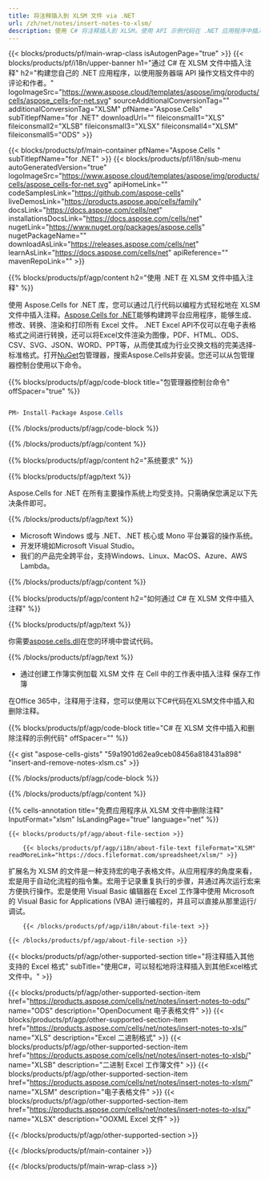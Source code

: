```yaml
---
title: 将注释插入到 XLSM 文件 via .NET
url: /zh/net/notes/insert-notes-to-xlsm/ 
description: 使用 C# 将注释插入到 XLSM。使用 API 示例代码在 .NET 应用程序中插入注释。
---
```

{{< blocks/products/pf/main-wrap-class isAutogenPage="true" >}}
{{< blocks/products/pf/i18n/upper-banner h1="通过 C# 在 XLSM 文件中插入注释" h2="构建您自己的 .NET 应用程序，以使用服务器端 API 操作文档文件中的评论和作者。" logoImageSrc="https://www.aspose.cloud/templates/aspose/img/products/cells/aspose_cells-for-net.svg" sourceAdditionalConversionTag="" additionalConversionTag="XLSM" pfName="Aspose.Cells" subTitlepfName="for .NET" downloadUrl="" fileiconsmall1="XLS" fileiconsmall2="XLSB" fileiconsmall3="XLSX" fileiconsmall4="XLSM" fileiconsmall5="ODS" >}}

{{< blocks/products/pf/main-container pfName="Aspose.Cells " subTitlepfName="for .NET" >}}
{{< blocks/products/pf/i18n/sub-menu autoGeneratedVersion="true" logoImageSrc="https://www.aspose.cloud/templates/aspose/img/products/cells/aspose_cells-for-net.svg" apiHomeLink="" codeSamplesLink="https://github.com/aspose-cells" liveDemosLink="https://products.aspose.app/cells/family" docsLink="https://docs.aspose.com/cells/net" installationsDocsLink="https://docs.aspose.com/cells/net" nugetLink="https://www.nuget.org/packages/aspose.cells" nugetPackageName="" downloadAsLink="https://releases.aspose.com/cells/net" learnAsLink="https://docs.aspose.com/cells/net" apiReference="" mavenRepoLink="" >}}

{{% blocks/products/pf/agp/content h2="使用 .NET 在 XLSM 文件中插入注释" %}}

使用 Aspose.Cells for .NET 库，您可以通过几行代码以编程方式轻松地在 XLSM 文件中插入注释。[Aspose.Cells for .NET](https://products.aspose.com/cells/net)能够构建跨平台应用程序，能够生成、修改、转换、渲染和打印所有 Excel 文件。 .NET Excel API不仅可以在电子表格格式之间进行转换，还可以将Excel文件渲染为图像，PDF、HTML、ODS、CSV、SVG、JSON、WORD、PPT等，从而使其成为行业交换文档的完美选择-标准格式。打开[NuGet](https://www.nuget.org/packages/aspose.cells)包管理器，搜索Aspose.Cells并安装。您还可以从包管理器控制台使用以下命令。

{{% blocks/products/pf/agp/code-block title="包管理器控制台命令" offSpacer="true" %}}

```cs

PM> Install-Package Aspose.Cells

```

{{% /blocks/products/pf/agp/code-block %}}
 
{{% /blocks/products/pf/agp/content %}}

{{% blocks/products/pf/agp/content h2="系统要求" %}}

{{% blocks/products/pf/agp/text %}}

Aspose.Cells for .NET 在所有主要操作系统上均受支持。只需确保您满足以下先决条件即可。

{{% /blocks/products/pf/agp/text %}}

- Microsoft Windows 或与 .NET、.NET 核心或 Mono 平台兼容的操作系统。
- 开发环境如Microsoft Visual Studio。
- 我们的产品完全跨平台，支持Windows、Linux、MacOS、Azure、AWS Lambda。

{{% /blocks/products/pf/agp/content %}}

{{% blocks/products/pf/agp/content h2="如何通过 C# 在 XLSM 文件中插入注释" %}}

{{% blocks/products/pf/agp/text %}}

你需要[aspose.cells.dll](https://releases.aspose.com/cells/net)在您的环境中尝试代码。

{{% /blocks/products/pf/agp/text %}}

+ 通过创建工作簿实例加载 XLSM 文件
在 Cell 中的工作表中插入注释
 保存工作簿

在Office 365中，注释用于注释，您可以使用以下C#代码在XLSM文件中插入和删除注释。

{{% blocks/products/pf/agp/code-block title="C# 在 XLSM 文件中插入和删除注释的示例代码" offSpacer="" %}}

{{< gist "aspose-cells-gists" "59a1901d62ea9ceb08456a818431a898" "insert-and-remove-notes-xlsm.cs" >}}

{{% /blocks/products/pf/agp/code-block %}}

{{% /blocks/products/pf/agp/content %}}


{{% cells-annotation title="免费应用程序从 XLSM 文件中删除注释" InputFormat="xlsm" IsLandingPage="true" language="net" %}}

<!-- aboutfile Starts -->

    {{< blocks/products/pf/agp/about-file-section >}}

        {{< blocks/products/pf/agp/i18n/about-file-text fileFormat="XLSM" readMoreLink="https://docs.fileformat.com/spreadsheet/xlsm/" >}}
扩展名为 XLSM 的文件是一种支持宏的电子表格文件。从应用程序的角度来看，宏是用于自动化流程的指令集。宏用于记录重复执行的步骤，并通过再次运行宏来方便执行操作。宏是使用 Visual Basic 编辑器在 Excel 工作簿中使用 Microsoft 的 Visual Basic for Applications (VBA) 进行编程的，并且可以直接从那里运行/调试。

        {{< /blocks/products/pf/agp/i18n/about-file-text >}}

    {{< /blocks/products/pf/agp/about-file-section >}}

<!-- aboutfile Ends -->

{{< blocks/products/pf/agp/other-supported-section title="将注释插入其他支持的 Excel 格式" subTitle="使用C#，可以轻松地将注释插入到其他Excel格式文件中。" >}}

{{< blocks/products/pf/agp/other-supported-section-item href="https://products.aspose.com/cells/net/notes/insert-notes-to-ods/" name="ODS" description="OpenDocument 电子表格文件" >}}
{{< blocks/products/pf/agp/other-supported-section-item href="https://products.aspose.com/cells/net/notes/insert-notes-to-xls/" name="XLS" description="Excel 二进制格式" >}}
{{< blocks/products/pf/agp/other-supported-section-item href="https://products.aspose.com/cells/net/notes/insert-notes-to-xlsb/" name="XLSB" description="二进制 Excel 工作簿文件" >}}
{{< blocks/products/pf/agp/other-supported-section-item href="https://products.aspose.com/cells/net/notes/insert-notes-to-xlsm/" name="XLSM" description="电子表格文件" >}}
{{< blocks/products/pf/agp/other-supported-section-item href="https://products.aspose.com/cells/net/notes/insert-notes-to-xlsx/" name="XLSX" description="OOXML Excel 文件" >}}

{{< /blocks/products/pf/agp/other-supported-section >}}

{{< /blocks/products/pf/main-container >}}
    
{{< /blocks/products/pf/main-wrap-class >}}
